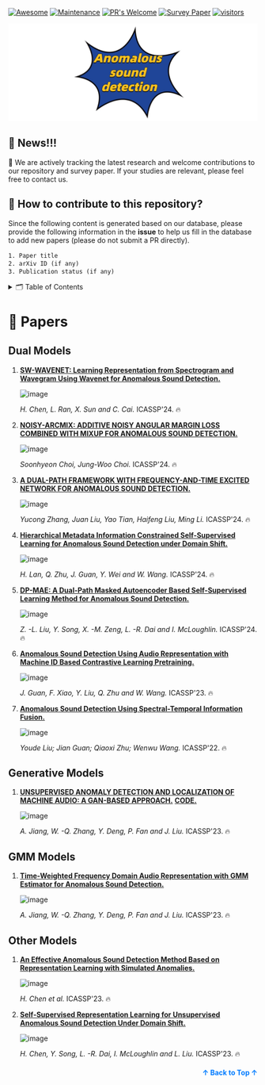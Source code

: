 [![Awesome](https://cdn.rawgit.com/sindresorhus/awesome/d7305f38d29fed78fa85652e3a63e154dd8e8829/media/badge.svg)](https://github.com/sindresorhus/awesome)
[![Maintenance](https://img.shields.io/badge/Maintained%3F-yes-green.svg)](https://GitHub.com/Naereen/StrapDown.js/graphs/commit-activity)
[![PR's Welcome](https://img.shields.io/badge/PRs-welcome-brightgreen.svg?style=flat)](http://makeapullrequest.com) 
[![Survey Paper](https://img.shields.io/badge/Paper-arXiv-blue.svg?style=flat)](https://arxiv.org/abs/2403.04279) 
[![visitors](https://visitor-badge.laobi.icu/badge?page_id=Chengyuann.Awesome-Anomalous-Sound-Detection-Methods)](https://visitor-badge.laobi.icu/badge?page_id=Chengyuann.Awesome-Anomalous-Sound-Detection-Methods)

![Anomalous-Sound-Detection](Anomalous-sound-detection.png)
## 🔖 News!!!

📌 We are actively tracking the latest research and welcome contributions to our repository and survey paper. If your studies are relevant, please feel free to contact us.

## 🎁 How to contribute to this repository?
Since the following content is generated based on our database, please provide the following information in the **issue** to help us fill in the database to add new papers (please do not submit a PR directly).
```text
1. Paper title
2. arXiv ID (if any)
3. Publication status (if any)
```


<details>
  <summary>🗂️ Table of Contents</summary>
  <ol>
    <li><a href="#papers">📝 Papers</a>
      <ul>
        <li><a href="#diffusion-models">Dual Models</a></li>
        <li><a href="#consistency-models">Generative Models</a></li>
      </ul>
    </li>
    <li><a href="#other-resources">🔗 Other Resources</a></li>
    <li><a href="#contributing">✍️ Contributing</a></li>
  </ol>
</details>



 
# 📝 Papers



## Dual Models


 
1. **[SW-WAVENET: Learning Representation from Spectrogram and Wavegram Using Wavenet for Anomalous Sound Detection.](https://ieeexplore.ieee.org/document/10096742)**

    ![image](https://github.com/Chengyuann/Awesome-Anomalous-Sound-Detection-Methods/assets/91605267/f28cb505-0edb-4525-9fff-dbc68e1f8311)


    *H. Chen, L. Ran, X. Sun and C. Cai.* ICASSP'24. 🔥
  


1. **[NOISY-ARCMIX: ADDITIVE NOISY ANGULAR MARGIN LOSS COMBINED WITH MIXUP FOR ANOMALOUS SOUND DETECTION.](https://arxiv.org/pdf/2310.06364)**

    ![image](https://github.com/Chengyuann/Awesome-Anomalous-Sound-Detection-Methods/assets/91605267/28b5f3af-3a5e-4998-807c-2455818d5b92)


   *Soonhyeon Choi, Jung-Woo Choi.* ICASSP'24. 🔥



1. **[A DUAL-PATH FRAMEWORK WITH FREQUENCY-AND-TIME EXCITED NETWORK FOR ANOMALOUS SOUND DETECTION.](https://ieeexplore.ieee.org/document/10448126)**

    ![image](https://github.com/Chengyuann/Awesome-Anomalous-Sound-Detection-Methods/assets/91605267/2c6d35a5-a985-4752-94be-a08c27066db8)


    *Yucong Zhang, Juan Liu, Yao Tian, Haifeng Liu, Ming Li.* ICASSP'24. 🔥

1. **[Hierarchical Metadata Information Constrained Self-Supervised Learning for Anomalous Sound Detection under Domain Shift.](https://ieeexplore.ieee.org/document/10446044)**

    ![image](https://github.com/Chengyuann/Awesome-Anomalous-Sound-Detection-Methods/assets/91605267/ca477908-5818-4462-a578-dfb968fb2240)


    *H. Lan, Q. Zhu, J. Guan, Y. Wei and W. Wang.* ICASSP'24. 🔥


1. **[DP-MAE: A Dual-Path Masked Autoencoder Based Self-Supervised Learning Method for Anomalous Sound Detection.](https://ieeexplore.ieee.org/document/10447859)**

    ![image](https://github.com/Chengyuann/Awesome-Anomalous-Sound-Detection-Methods/assets/91605267/ce768e73-eeb3-495c-9993-99735b557023)



    *Z. -L. Liu, Y. Song, X. -M. Zeng, L. -R. Dai and I. McLoughlin.* ICASSP'24. 🔥
   

1. **[Anomalous Sound Detection Using Audio Representation with Machine ID Based Contrastive Learning Pretraining.](https://arxiv.org/pdf/2304.03588v1)**

    ![image](https://github.com/Chengyuann/Awesome-Anomalous-Sound-Detection-Methods/assets/91605267/9f92cedf-d330-4898-9b4f-50c8c03030ff)




    *J. Guan, F. Xiao, Y. Liu, Q. Zhu and W. Wang.* ICASSP'23. 🔥


1. **[Anomalous Sound Detection Using Spectral-Temporal Information Fusion.](https://ieeexplore.ieee.org/document/9747868)**

    ![image](https://github.com/Chengyuann/Awesome-Anomalous-Sound-Detection-Methods/assets/91605267/18ecfb5e-e7a7-40aa-bc6e-b87aa46817fa)





    *Youde Liu; Jian Guan; Qiaoxi Zhu; Wenwu Wang.* ICASSP'22. 🔥
   
## Generative Models

1. **[UNSUPERVISED ANOMALY DETECTION AND LOCALIZATION OF MACHINE AUDIO: A GAN-BASED APPROACH.](https://arxiv.org/pdf/2303.17949)**  **[CODE.](https://github.com/jianganbai/AEGAN-AD)**

    ![image](https://github.com/Chengyuann/Awesome-Anomalous-Sound-Detection-Methods/assets/91605267/ef858605-5df5-426e-9a23-c7c56cbed4c7)



    *A. Jiang, W. -Q. Zhang, Y. Deng, P. Fan and J. Liu.* ICASSP'23. 🔥


## GMM Models


1. **[Time-Weighted Frequency Domain Audio Representation with GMM Estimator for Anomalous Sound Detection.](https://ieeexplore.ieee.org/document/10096356)**

    ![image](https://github.com/Chengyuann/Awesome-Anomalous-Sound-Detection-Methods/assets/91605267/957fbe31-43f3-4429-b0e9-41af4925c900)




    *A. Jiang, W. -Q. Zhang, Y. Deng, P. Fan and J. Liu.* ICASSP'23. 🔥


## Other Models

1. **[An Effective Anomalous Sound Detection Method Based on Representation Learning with Simulated Anomalies.](https://ieeexplore.ieee.org/document/10095398)**

    ![image](https://github.com/Chengyuann/Awesome-Anomalous-Sound-Detection-Methods/assets/91605267/a2ef8ad6-bf70-443b-8a15-001601ff7b36)




    *H. Chen et al.* ICASSP'23. 🔥

1. **[Self-Supervised Representation Learning for Unsupervised Anomalous Sound Detection Under Domain Shift.](https://ieeexplore.ieee.org/document/9747863)**

    ![image](https://github.com/Chengyuann/Awesome-Anomalous-Sound-Detection-Methods/assets/91605267/c2f87fcc-9582-440b-80d6-91c8b296b2a2)

    


    *H. Chen, Y. Song, L. -R. Dai, I. McLoughlin and L. Liu.* ICASSP'23. 🔥





<p align="right" style="font-size: 14px; color: #555; margin-top: 20px;">
    <a href="#readme-top" style="text-decoration: none; color: #007bff; font-weight: bold;">
        ↑ Back to Top ↑
    </a>
</p>
